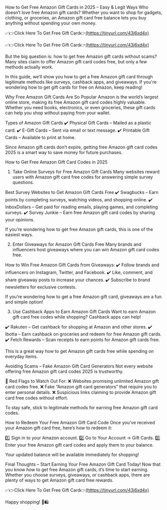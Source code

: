 How to Get Free Amazon Gift Cards in 2025 – Easy & Legit Ways
Who doesn’t love free Amazon gift cards? Whether you want to shop for gadgets, clothing, or groceries, an Amazon gift card free balance lets you buy anything without spending your own money.

✅👉Click Here To Get Free Gift Card👉[(htttps://tinyurl.com/43j6xd4x)](https://tinyurl.com/43j6xd4x)

✅👉Click Here To Get Free Gift Card👉[(htttps://tinyurl.com/43j6xd4x)](https://tinyurl.com/43j6xd4x)


But the big question is: how to get free Amazon gift cards without scams? Many sites claim to offer Amazon gift card codes free, but only a few methods actually work.

In this guide, we’ll show you how to get a free Amazon gift card through legitimate methods like surveys, cashback apps, and giveaways. If you're wondering how to get gift cards for free on Amazon, keep reading!


Why Free Amazon Gift Cards Are So Popular
Amazon is the world’s largest online store, making its free Amazon gift card codes highly valuable. Whether you need books, electronics, or even groceries, these gift cards can help you shop without paying from your wallet.

Types of Amazon Gift Cards
✔️ Physical Gift Cards – Mailed as a plastic card.
✔️ E-Gift Cards – Sent via email or text message.
✔️ Printable Gift Cards – Available to print at home.

Since Amazon gift cards don’t expire, getting free Amazon gift card codes 2025 is a smart way to save money for future purchases.

How to Get Free Amazon Gift Card Codes in 2025
1. Take Online Surveys for Free Amazon Gift Cards
Many websites reward users with Amazon gift card free codes for answering simple survey questions.

Best Survey Websites to Get Amazon Gift Cards Free
✔️ Swagbucks – Earn points by completing surveys, watching videos, and shopping online.
✔️ InboxDollars – Get paid for reading emails, playing games, and completing surveys.
✔️ Survey Junkie – Earn free Amazon gift card codes by sharing your opinions.

If you’re wondering how to get free Amazon gift cards, this is one of the easiest ways.

2. Enter Giveaways for Amazon Gift Cards Free
Many brands and influencers host giveaways where you can win Amazon gift card codes free.

How to Win Free Amazon Gift Cards from Giveaways:
✔️ Follow brands and influencers on Instagram, Twitter, and Facebook.
✔️ Like, comment, and share giveaway posts to increase your chances.
✔️ Subscribe to brand newsletters for exclusive contests.

If you’re wondering how to get a free Amazon gift card, giveaways are a fun and simple option!

3. Use Cashback Apps to Earn Amazon Gift Cards
Want to earn Amazon gift card free codes while shopping? Cashback apps can help!

✔️ Rakuten – Get cashback for shopping at Amazon and other stores.
✔️ Ibotta – Earn cashback on groceries and redeem for free Amazon gift cards.
✔️ Fetch Rewards – Scan receipts to earn points for Amazon gift cards free.

This is a great way how to get Amazon gift cards free while spending on everyday items.

Avoiding Scams – Fake Amazon Gift Card Generators
Not every website offering free Amazon gift card codes 2025 is trustworthy.

🚫 Red Flags to Watch Out For:
❌ Websites promising unlimited Amazon gift card codes free.
❌ Fake “Amazon gift card generators” that require you to enter personal details.
❌ Suspicious links claiming to provide Amazon gift card free codes without effort.

To stay safe, stick to legitimate methods for earning free Amazon gift card codes.

How to Redeem Your Free Amazon Gift Card Code
Once you’ve received your Amazon gift card free, here’s how to redeem it:

1️⃣ Sign in to your Amazon account.
2️⃣ Go to Your Account → Gift Cards.
3️⃣ Enter your free Amazon gift card codes and apply them to your balance.

Your updated balance will be available immediately for shopping!

Final Thoughts – Start Earning Your Free Amazon Gift Card Today!
Now that you know how to get free Amazon gift cards, it’s time to start earning. Whether you choose surveys, giveaways, or cashback apps, there are plenty of ways to get Amazon gift card free rewards.

✅👉Click Here To Get Free Gift Card👉[(htttps://tinyurl.com/43j6xd4x)](https://tinyurl.com/43j6xd4x)

Happy shopping! 🎁🛍️

